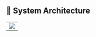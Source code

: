 
## 📁 System Architecture
<table>
  <tr>
    <td width="100%" style="background-color: white;"><img src="https://github.com/user-attachments/assets/04ebe955-e8ec-4f24-bdd1-6b992966be68"></td>
  </tr>
</table>
